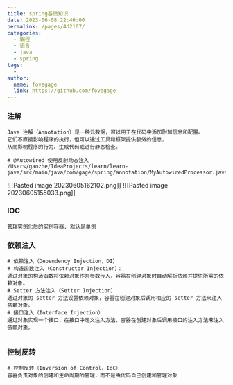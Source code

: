```yaml
---
title: spring基础知识
date: 2023-06-08 22:46:00
permalink: /pages/4d2107/
categories:
  - 编程
  - 语言
  - java
  - spring
tags:
  - 
author: 
  name: fovegage
  link: https://github.com/fovegage
---
```

### 注解
```
Java 注解（Annotation）是一种元数据，可以用于在代码中添加附加信息和配置。
它们不直接影响程序的执行，但可以通过工具和框架提供额外的信息，
从而影响程序的行为、生成代码或进行静态检查。

# @Autowired 使用反射动态注入
/Users/gaozhe/IdeaProjects/learn/learn-java/src/main/java/com/gage/spring/annotation/MyAutowiredProcessor.java
```
![[Pasted image 20230605162102.png]]
![[Pasted image 20230605155033.png]]
### IOC
```
管理实例化后的实例容器, 默认是单例
```
### 依赖注入
```
# 依赖注入（Dependency Injection，DI）  
# 构造函数注入（Constructor Injection）：  
通过对象的构造函数将依赖对象作为参数传入，容器在创建对象时自动解析依赖并提供所需的依赖对象。  
# Setter 方法注入（Setter Injection）  
通过对象的 setter 方法设置依赖对象，容器在创建对象后调用相应的 setter 方法来注入依赖对象。  
# 接口注入（Interface Injection）  
通过对象实现一个接口，在接口中定义注入方法，容器在创建对象后调用接口的注入方法来注入依赖对象。  
  
```
### 控制反转
```
# 控制反转（Inversion of Control，IoC）  
容器负责对象的创建和生命周期的管理，而不是由代码自己创建和管理对象
```